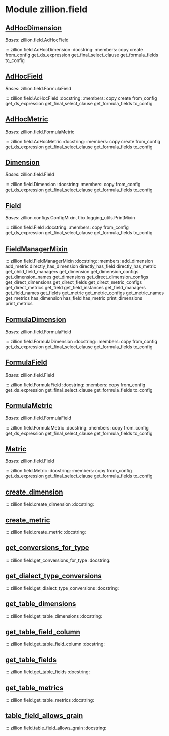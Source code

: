 [//]: # (This is an auto-generated file. Do not edit)
# Module zillion.field


## [AdHocDimension](https://github.com/totalhack/zillion/blob/master/zillion/field.py#L538-L541)

*Bases*: zillion.field.AdHocField

::: zillion.field.AdHocDimension
    :docstring:
    :members: copy create from_config get_ds_expression get_final_select_clause get_formula_fields to_config


## [AdHocField](https://github.com/totalhack/zillion/blob/master/zillion/field.py#L469-L477)

*Bases*: zillion.field.FormulaField

::: zillion.field.AdHocField
    :docstring:
    :members: copy create from_config get_ds_expression get_final_select_clause get_formula_fields to_config


## [AdHocMetric](https://github.com/totalhack/zillion/blob/master/zillion/field.py#L480-L535)

*Bases*: zillion.field.FormulaMetric

::: zillion.field.AdHocMetric
    :docstring:
    :members: copy create from_config get_ds_expression get_final_select_clause get_formula_fields to_config


## [Dimension](https://github.com/totalhack/zillion/blob/master/zillion/field.py#L265-L270)

*Bases*: zillion.field.Field

::: zillion.field.Dimension
    :docstring:
    :members: copy from_config get_ds_expression get_final_select_clause get_formula_fields to_config


## [Field](https://github.com/totalhack/zillion/blob/master/zillion/field.py#L33-L141)

*Bases*: zillion.configs.ConfigMixin, tlbx.logging_utils.PrintMixin

::: zillion.field.Field
    :docstring:
    :members: copy from_config get_ds_expression get_final_select_clause get_formula_fields to_config


## [FieldManagerMixin](https://github.com/totalhack/zillion/blob/master/zillion/field.py#L573-L928)

::: zillion.field.FieldManagerMixin
    :docstring:
    :members: add_dimension add_metric directly_has_dimension directly_has_field directly_has_metric get_child_field_managers get_dimension get_dimension_configs get_dimension_names get_dimensions get_direct_dimension_configs get_direct_dimensions get_direct_fields get_direct_metric_configs get_direct_metrics get_field get_field_instances get_field_managers get_field_names get_fields get_metric get_metric_configs get_metric_names get_metrics has_dimension has_field has_metric print_dimensions print_metrics


## [FormulaDimension](https://github.com/totalhack/zillion/blob/master/zillion/field.py#L389-L408)

*Bases*: zillion.field.FormulaField

::: zillion.field.FormulaDimension
    :docstring:
    :members: copy from_config get_ds_expression get_final_select_clause get_formula_fields to_config


## [FormulaField](https://github.com/totalhack/zillion/blob/master/zillion/field.py#L273-L386)

*Bases*: zillion.field.Field

::: zillion.field.FormulaField
    :docstring:
    :members: copy from_config get_ds_expression get_final_select_clause get_formula_fields to_config


## [FormulaMetric](https://github.com/totalhack/zillion/blob/master/zillion/field.py#L411-L466)

*Bases*: zillion.field.FormulaField

::: zillion.field.FormulaMetric
    :docstring:
    :members: copy from_config get_ds_expression get_final_select_clause get_formula_fields to_config


## [Metric](https://github.com/totalhack/zillion/blob/master/zillion/field.py#L144-L262)

*Bases*: zillion.field.Field

::: zillion.field.Metric
    :docstring:
    :members: copy from_config get_ds_expression get_final_select_clause get_formula_fields to_config


## [create_dimension](https://github.com/totalhack/zillion/blob/master/zillion/field.py#L560-L570)

::: zillion.field.create_dimension
    :docstring:


## [create_metric](https://github.com/totalhack/zillion/blob/master/zillion/field.py#L544-L557)

::: zillion.field.create_metric
    :docstring:


## [get_conversions_for_type](https://github.com/totalhack/zillion/blob/master/zillion/field.py#L1049-L1065)

::: zillion.field.get_conversions_for_type
    :docstring:


## [get_dialect_type_conversions](https://github.com/totalhack/zillion/blob/master/zillion/field.py#L1068-L1104)

::: zillion.field.get_dialect_type_conversions
    :docstring:


## [get_table_dimensions](https://github.com/totalhack/zillion/blob/master/zillion/field.py#L957-L980)

::: zillion.field.get_table_dimensions
    :docstring:


## [get_table_field_column](https://github.com/totalhack/zillion/blob/master/zillion/field.py#L1005-L1026)

::: zillion.field.get_table_field_column
    :docstring:


## [get_table_fields](https://github.com/totalhack/zillion/blob/master/zillion/field.py#L983-L1002)

::: zillion.field.get_table_fields
    :docstring:


## [get_table_metrics](https://github.com/totalhack/zillion/blob/master/zillion/field.py#L931-L954)

::: zillion.field.get_table_metrics
    :docstring:


## [table_field_allows_grain](https://github.com/totalhack/zillion/blob/master/zillion/field.py#L1029-L1046)

::: zillion.field.table_field_allows_grain
    :docstring:

